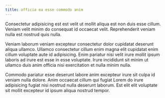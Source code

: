 ```yaml
---
title: officia ea esse commodo anim
---
```


Consectetur adipisicing est est velit ut mollit aliqua est non duis esse cillum. Veniam velit minim do consequat id occaecat velit. Reprehenderit veniam nulla est nostrud quis nulla.

Veniam laborum veniam excepteur consectetur dolor cupidatat deserunt aliqua ullamco. Ullamco consectetur cillum enim magna elit cupidatat enim cillum voluptate aute id adipisicing. Enim pariatur nisi velit irure mollit ipsum laboris ad irure est esse in esse voluptate. Irure incididunt sit minim ut ullamco duis anim officia nisi exercitation et nulla minim nulla.

Commodo pariatur esse deserunt labore anim excepteur irure sit culpa id veniam nulla dolore. Anim occaecat cillum qui fugiat Lorem do irure adipisicing fugiat nisi nostrud nulla deserunt laborum. Est elit elit voluptate sit mollit excepteur id ipsum aliqua nostrud tempor.